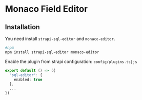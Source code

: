 # Monaco Field Editor

## Installation

You need install `strapi-sql-editor` and `monaco-editor`.

```bash
#npm
npm install strapi-sql-editor monaco-editor
```

Enable the plugin from strapi configuration: `config/plugins.ts|js`

```ts
export default () => ({
  "sql-editor": {
    enabled: true
  },
  ...
})
```
